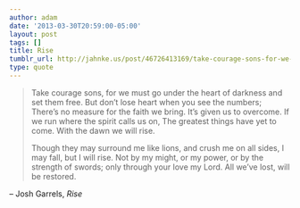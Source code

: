```yaml
---
author: adam
date: '2013-03-30T20:59:00-05:00'
layout: post
tags: []
title: Rise
tumblr_url: http://jahnke.us/post/46726413169/take-courage-sons-for-we-must-go-under-the-heart
type: quote
---
```


> Take courage sons, for we must go under the heart of darkness and set them free. But don’t lose heart when you see the numbers; There’s no measure for the faith we bring. It’s given us to overcome. If we run where the spirit calls us on, The greatest things have yet to come. With the dawn we will rise.
>
> Though they may surround me like lions, and crush me on all sides,
> I may fall, but I will rise. Not by my might, or my power, or by the strength of swords; only through your love my Lord.
> All we’ve lost, will be restored.

– Josh Garrels, *Rise*

